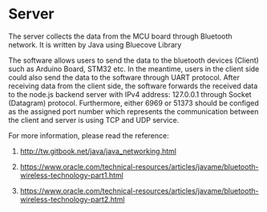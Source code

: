# Server
The server collects the data from the MCU board through Bluetooth network. It is written by Java using Bluecove Library

The software allows users to send the data to the bluetooth devices (Client) such as Arduino Board, STM32 etc. 
In the meantime, users in the client side could also send the data to the software through UART protocol. After receiving data from the client side, the software forwards the received data to the node.js backend server with IPv4 address: 127.0.0.1 through Socket (Datagram) protocol. Furthermore, either 6969 or 51373 should be configed as the assigned port number which represents the communication between the client and server is using TCP and UDP service.


For more information, please read the reference:
1. http://tw.gitbook.net/java/java_networking.html

2. https://www.oracle.com/technical-resources/articles/javame/bluetooth-wireless-technology-part1.html

3. https://www.oracle.com/technical-resources/articles/javame/bluetooth-wireless-technology-part2.html
